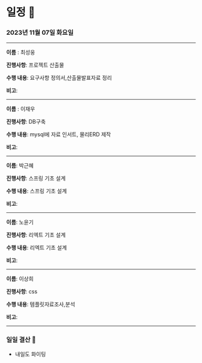# 일정 📅
### 2023년 11월 07일 화요일
---

**이름** : 최성웅

**진행사항**: 프로젝트 산출물

**수행 내용**: 요구사항 정의서,산출물발표자료 정리

**비고**:  

---


**이름** : 이재우

**진행사항**:  DB구축

**수행 내용**:  mysql에 자료 인서트, 물리ERD 제작

**비고**:  

---

**이름**:  박근혜

**진행사항**: 스프링 기초 설계

**수행 내용**: 스프링 기초 설계

**비고**:  

---

**이름**:  노윤기

**진행사항**:  리엑트 기초 설계

**수행 내용**:  리엑트 기초 설계

**비고**:  

---

**이름**:  이상희

**진행사항**: css

**수행 내용**: 템플릿자료조사,분석

**비고**:  

---

### 일일 결산 📝
- 내일도 화이팅 
